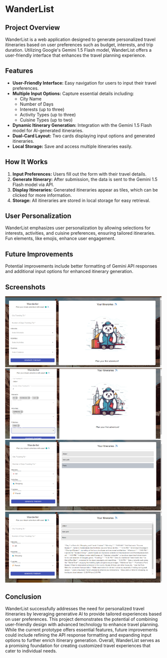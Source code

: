 # WanderList

## Project Overview
WanderList is a web application designed to generate personalized travel itineraries based on user preferences such as budget, interests, and trip duration. Utilizing Google's Gemini 1.5 Flash model, WanderList offers a user-friendly interface that enhances the travel planning experience.

## Features
- **User-Friendly Interface:** Easy navigation for users to input their travel preferences.
- **Multiple Input Options:** Capture essential details including:
  - City Name
  - Number of Days
  - Interests (up to three)
  - Activity Types (up to three)
  - Cuisine Types (up to two)
- **Dynamic Itinerary Generation:** Integration with the Gemini 1.5 Flash model for AI-generated itineraries.
- **Dual-Card Layout:** Two cards displaying input options and generated itineraries.
- **Local Storage:** Save and access multiple itineraries easily.

## How It Works
1. **Input Preferences:** Users fill out the form with their travel details.
2. **Generate Itinerary:** After submission, the data is sent to the Gemini 1.5 Flash model via API.
3. **Display Itineraries:** Generated itineraries appear as tiles, which can be clicked for more information.
4. **Storage:** All itineraries are stored in local storage for easy retrieval.

## User Personalization
WanderList emphasizes user personalization by allowing selections for interests, activities, and cuisine preferences, ensuring tailored itineraries. Fun elements, like emojis, enhance user engagement.

## Future Improvements
Potential improvements include better formatting of Gemini API responses and additional input options for enhanced itinerary generation.

## Screenshots
![Screenshot 1](images/s1.png)
![Screenshot 2](images/s2.png)
![Screenshot 3](images/s3.png)
![Screenshot 4](images/s4.png)

## Conclusion
WanderList successfully addresses the need for personalized travel itineraries by leveraging generative AI to provide tailored experiences based on user preferences. This project demonstrates the potential of combining user-friendly design with advanced technology to enhance travel planning. While the current prototype offers essential features, future improvements could include refining the API response formatting and expanding input options to further enrich itinerary generation. Overall, WanderList serves as a promising foundation for creating customized travel experiences that cater to individual needs.

